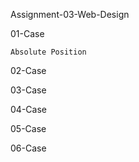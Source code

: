  Assignment-03-Web-Design
 
01-Case

    Absolute Position
02-Case

03-Case

04-Case

05-Case

06-Case

